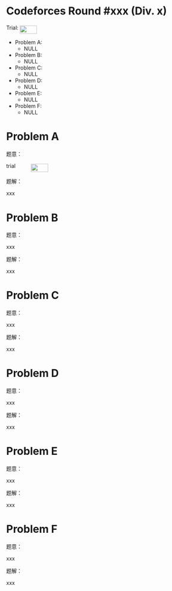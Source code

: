 # Codeforces Round #xxx (Div. x)

Trial: <img src="https://rawgit.com/in	git@github.com:Kilo-5723/Codeforces-Solution/main/svgs/87181ad2b235919e0785dee664166921.svg?invert_in_darkmode" align=middle width=45.69716744999999pt height=22.465723500000017pt/>

- Problem A:
  - NULL
- Problem B:
  - NULL
- Problem C:
  - NULL
- Problem D:
  - NULL
- Problem E:
  - NULL
- Problem F:
  - NULL

# Problem A

题意：

trial <img src="https://rawgit.com/in	git@github.com:Kilo-5723/Codeforces-Solution/main/svgs/6efa9c942c68c4a2858710751c2ede2a.svg?invert_in_darkmode" align=middle width=33.71024909999999pt height=14.15524440000002pt/> <img src="https://rawgit.com/in	git@github.com:Kilo-5723/Codeforces-Solution/main/svgs/87181ad2b235919e0785dee664166921.svg?invert_in_darkmode" align=middle width=45.69716744999999pt height=22.465723500000017pt/>

题解：

xxx

# Problem B

题意：

xxx

题解：

xxx

# Problem C

题意：

xxx

题解：

xxx

# Problem D

题意：

xxx

题解：

xxx

# Problem E

题意：

xxx

题解：

xxx

# Problem F

题意：

xxx

题解：

xxx

